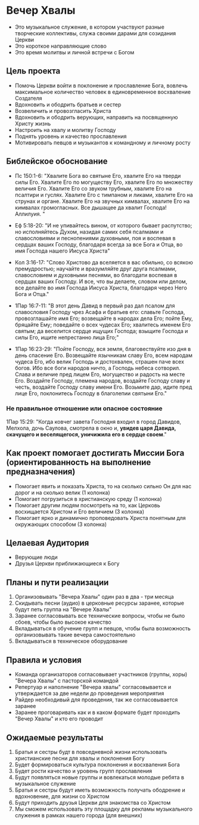 #  Вечер Хвалы
* Это музыкальное служение, в котором участвуют разные творческие коллективы, служа своими дарами для созидания Церкви 
* Это короткое направляющие слово
* Это время молитвы и личной встречи  с Богом 

## Цель проекта 
* Помочь Церкви войти в поклонение и прославление Бога, вовлечь максимальное количество человек в единовременное восхваление Создателя 
* Вдохновить и ободрить братьев и сестер
* Возвеличить и провозгласить Христа
* Вдохновить и ободрить верующих, направить на посвященную Христу жизнь
* Настроить на хвалу и молитву Господу
* Поднять уровень и качество прославления
* Мотивировать певцов и музыкантов к командному и личному росту


## Библейское обоснование

  * Пс 150:1-6: "Хвалите Бога во святыне Его, хвалите Его на тверди силы Его. Хвалите Его по могуществу Его, хвалите Его по множеству величия Его. Хвалите Его со звуком трубным, хвалите Его на псалтири и гуслях.  Хвалите Его с тимпаном и ликами, хвалите Его на струнах и органе.  Хвалите Его на звучных кимвалах, хвалите Его на кимвалах громогласных.  Все дышащее да хвалит Господа! Аллилуия. "

  * Еф 5:18-20: "И не упивайтесь вином, от которого бывает распутство; но исполняйтесь Духом, назидая самих себя псалмами и славословиями и песнопениями духовными, поя и воспевая в сердцах ваших Господу, благодаря всегда за все Бога и Отца, во имя Господа нашего Иисуса Христа"

  * Кол 3:16-17: "Слово Христово да вселяется в вас обильно, со всякою премудростью; научайте и вразумляйте друг друга псалмами, славословием и духовными песнями, во благодати воспевая в сердцах ваших Господу. И все, что вы делаете, словом или делом, все делайте во имя Господа Иисуса Христа, благодаря через Него Бога и Отца."

  * 1Пар 16:7-11: "В этот день Давид в первый раз дал псалом для славословия Господу чрез Асафа и братьев его: славьте Господа, провозглашайте имя Его; возвещайте в народах дела Его; пойте Ему, бряцайте Ему; поведайте о всех чудесах Его; хвалитесь именем Его святым; да веселится сердце ищущих Господа;  взыщите Господа и силы Его, ищите непрестанно лица Его;"

  * 1Пар 16:23-29: "Пойте Господу, вся земля, благовествуйте изо дня в день спасение Его. Возвещайте язычникам славу Его, всем народам чудеса Его, ибо велик Господь и достохвален, страшен паче всех богов.  Ибо все боги народов ничто, а Господь небеса сотворил.  Слава и величие пред лицем Его, могущество и радость на месте Его. Воздайте Господу, племена народов, воздайте Господу славу и честь,  воздайте Господу славу имени Его. Возьмите дар, идите пред лице Его, поклонитесь Господу в благолепии святыни Его."

### Не правильное отношение или опасное состояние

1Пар 15:29: "Когда ковчег завета Господня входил в город Давидов, Мелхола, дочь Саулова, смотрела в окно и, **увидев царя Давида, скачущего и веселящегося, уничижила его в сердце своем**."

## Как проект помогает достигать Миссии Бога (ориентированность на выполнение предназначения)

* Помогает явить и показать Христа, то на сколько сильно Он для нас дорог и на сколько велик (1 колонка)
* Помогает погрузиться в христианскую среду (1 колонка)
* Помогает другим людям посмотреть на то, как Церковь восхищается Христом и Его величием  (3 колонка)
* Помогает ярко и динамично проповедовать Христа понятным для окружающих способом (3 колонка)

## Целаевая Аудитория
* Верующие люди 
* Друзья Церкви приближающиеся к Богу

## Планы и пути реализации
1. Организовывать "Вечера Хвалы" один раз в два - три месяца
2. Скидывать песни (аудио) в церковные ресурсы заранее, которые будут петь группа на "Вечере Хвалы"
3. Заранее согласовывать все технические вопросы, чтобы не было сбоев, чтобы было высокое качество
4. Вкладываться в обучение групп и певцов, чтобы была возможность организовывать такие вечера самостоятельно
5. Вкладываться в техническое оборудование

## Правила и условия 
* Команда организаторов согласовывает участников (группы, хоры) "Вечера Хвалы" с пасторской командой 
* Репертуар и наполнение "Вечера хвалы" согласовывается и утверждается за две недели до проведения мероприятия
* Райдер необходивый для проведения, так же согласовывается заранее
* Заранее проговаривать как и в каком формате будет проходить "Вечер Хвалы" и кто его проводит

## Ожидаемые результаты

1. Братья и сестры будт в повседневной жизни использовать христианские песни для хвалы и поклонения Богу
2. Будет формироваться культура поклонения и восхваления Бога
3. Будет рости качество и уровень групп прославления
4. Будут появляться новые группы и вовлекаться молодые ребята в музыкальное служение
5. Братья и сестры будут иметь возможность получать ободрение и вдохновение, для жизни со Христом
6. Будут приходить друзья Церкви для знакомства со Христом
7. Мы сможем использовать эту площадку для рекламы музыкального служения в рамках нашего города (для внешних) 

